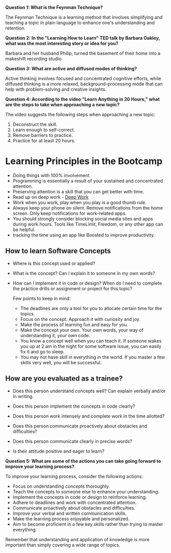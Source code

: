 
**Question 1: What is the Feynman Technique?**

The Feynman Technique is a learning method that involves simplifying and teaching a topic in plain language to enhance one's understanding and retention.

**Question 2: In the "Learning How to Learn" TED talk by Barbara Oakley, what was the most interesting story or idea for you?**

Barbara and her husband Philip, turned the basement of their home into a makeshift recording studio.

**Question 3: What are active and diffused modes of thinking?**

Active thinking involves focused and concentrated cognitive efforts, while diffused thinking is a more relaxed, background-processing mode that can help with problem-solving and creative insights.

**Question 4: According to the video "Learn Anything in 20 Hours," what are the steps to take when approaching a new topic?**

The video suggests the following steps when approaching a new topic:

1. Deconstruct the skill.
2. Learn enough to self-correct.
3. Remove barriers to practice.
4. Practice for at least 20 hours.

# Learning Principles in the Bootcamp

- Doing things with 100% involvement
- Programming is essentially a result of your sustained and concentrated attention.
- Preserving attention is a skill that you can get better with time.
- Read up on deep work - [Deep Work](https://doist.com/blog/deep-work/)
- Work when you work, play when you play is a good thumb rule.
- Always keep your phone on silent. Remove notifications from the home screen. Only keep notifications for work-related apps.
- You should strongly consider blocking social media sites and apps during work hours. Tools like TimeLimit, Freedom, or any other app can be helpful.
- tracking the time using an app like Boosted to improve productivity.

## How to learn Software Concepts

- Where is this concept used or applied?
- What is the concept? Can I explain it to someone in my own words?
- How can I implement it in code or design?
When do I need to complete the practice drills or assignment or project for this topic?
  
  Few points to keep in mind:
  - The deadlines are only a tool for you to allocate certain time for the topics.
  - Focus on the concept. Approach it with curiosity and joy.
  - Make the process of learning fun and easy for you.
  - Make the concept your own. Your own words, your way of understanding it, your own code.
  - You know a concept well when you can teach it. If someone wakes you up at 2 am in the night for some software issue, you can easily fix it and go to sleep.
  - You may not have skill in everything in the world. If you master a few skills very well, you will be successful.

## How are you evaluated as a trainee?

- Does this person understand concepts well? Can explain verbally and/or in writing.
- Does this person implement the concepts in code clearly?
- Does this person work intensely and complete work in the time allotted?
- Does this person communicate proactively about obstacles and difficulties?
- Does this person communicate clearly in precise words?

- Is their attitude positive and eager to learn?

**Question 5: What are some of the actions you can take going forward to improve your learning process?**

To improve your learning process, consider the following actions:

- Focus on understanding concepts thoroughly.
- Teach the concepts to someone else to enhance your understanding.
- Implement the concepts in code or design to reinforce learning.
- Adhere to deadlines and work with concentrated attention.
- Communicate proactively about obstacles and difficulties.
- Improve your verbal and written communication skills.
- Make the learning process enjoyable and personalized.
- Aim to become proficient in a few key skills rather than trying to master everything.

Remember that understanding and application of knowledge is more important than simply covering a wide range of topics.
